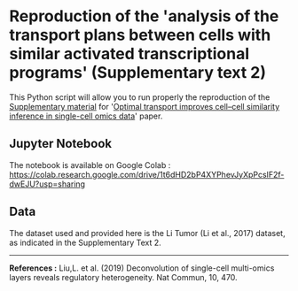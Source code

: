 # Reproduction of the 'analysis of the transport plans between cells with similar activated transcriptional programs' (Supplementary text 2)

This Python script will allow you to run properly the reproduction of the [Supplementary material](https://oup.silverchair-cdn.com/oup/backfile/Content_public/Journal/bioinformatics/38/8/10.1093_bioinformatics_btac084/1/btac084_supplementary_data.zip?Expires=1659429360&Signature=nMn7Eju9SgLcv0wpX~JzvvFCSFokofXn95wYKUFEVS0yE2HjawQRjz9p~w1BgrO54ni5mmYxXMN1zMkWyeeZglQz-~m9vvJDhm1TUr17kLvxqPKII2es0XdLEWOPcQh64EFvUxRVF3WTG5dCBoOYT-WH8oPt1z-t1DIA52BTLgVcuvcXoG4xmMuiJK4dj1dGSRIpbDm1nLRTx9~ZGSSR8K8zWuY-nQZN47219VU3wNGLXcVZ0RasGFa9C3Yxa3udTVWYNmckyWcp9GRymluBeiqBpq-67HFKEzORM8j3s7VGOrZBM7u9c9~dKKnDBNoA9PFhJD-H0bPCjnB~uVI6FQ__&Key-Pair-Id=APKAIE5G5CRDK6RD3PGA) for '[Optimal transport improves cell–cell similarity inference in single-cell omics data](https://academic.oup.com/bioinformatics/article/38/8/2169/6528312#supplementary-data)' paper. 


## Jupyter Notebook
The notebook is available on Google Colab : https://colab.research.google.com/drive/1t6dHD2bP4XYPhevJyXpPcsIF2f-dwEJU?usp=sharing

## Data
The dataset used and provided here is the Li Tumor (Li et al., 2017) dataset, as indicated in the Supplementary Text 2.


---
**References :**
Liu,L. et al. (2019) Deconvolution of single-cell multi-omics layers reveals regulatory heterogeneity. Nat Commun, 10, 470.